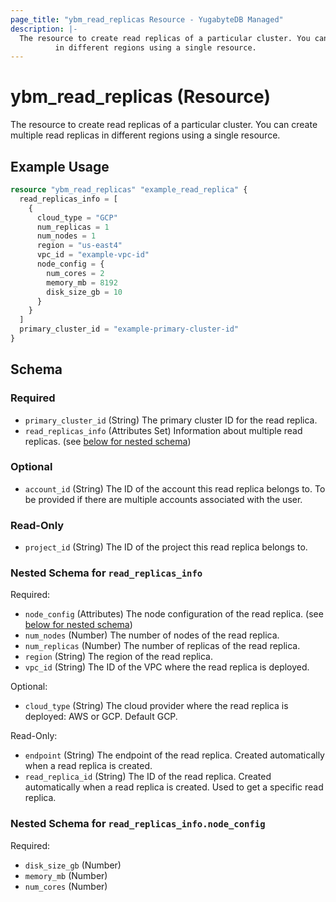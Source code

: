 ```yaml
---
page_title: "ybm_read_replicas Resource - YugabyteDB Managed"
description: |-
  The resource to create read replicas of a particular cluster. You can create multiple read replicas
          in different regions using a single resource.
---
```


# ybm_read_replicas (Resource)

The resource to create read replicas of a particular cluster. You can create multiple read replicas
		in different regions using a single resource.


## Example Usage

```terraform
resource "ybm_read_replicas" "example_read_replica" {
  read_replicas_info = [ 
    {
      cloud_type = "GCP"
      num_replicas = 1
      num_nodes = 1
      region = "us-east4"
      vpc_id = "example-vpc-id"
      node_config = {
        num_cores = 2
        memory_mb = 8192
        disk_size_gb = 10
      }
    }
  ]
  primary_cluster_id = "example-primary-cluster-id"
}
```

<!-- schema generated by tfplugindocs -->
## Schema

### Required

- `primary_cluster_id` (String) The primary cluster ID for the read replica.
- `read_replicas_info` (Attributes Set) Information about multiple read replicas. (see [below for nested schema](#nestedatt--read_replicas_info))

### Optional

- `account_id` (String) The ID of the account this read replica belongs to. To be provided if there are multiple accounts associated with the user.

### Read-Only

- `project_id` (String) The ID of the project this read replica belongs to.

<a id="nestedatt--read_replicas_info"></a>
### Nested Schema for `read_replicas_info`

Required:

- `node_config` (Attributes) The node configuration of the read replica. (see [below for nested schema](#nestedatt--read_replicas_info--node_config))
- `num_nodes` (Number) The number of nodes of the read replica.
- `num_replicas` (Number) The number of replicas of the read replica.
- `region` (String) The region of the read replica.
- `vpc_id` (String) The ID of the VPC where the read replica is deployed.

Optional:

- `cloud_type` (String) The cloud provider where the read replica is deployed: AWS or GCP. Default GCP.

Read-Only:

- `endpoint` (String) The endpoint of the read replica. Created automatically when a read replica is created.
- `read_replica_id` (String) The ID of the read replica. Created automatically when a read replica is created. Used to get a specific read replica.

<a id="nestedatt--read_replicas_info--node_config"></a>
### Nested Schema for `read_replicas_info.node_config`

Required:

- `disk_size_gb` (Number)
- `memory_mb` (Number)
- `num_cores` (Number)
